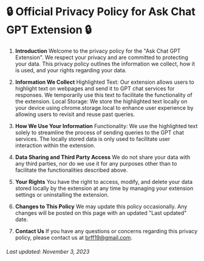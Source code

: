 # 🔒 Official Privacy Policy for Ask Chat GPT Extension 🔒

1. **Introduction**
   Welcome to the privacy policy for the "Ask Chat GPT Extension". We respect your privacy and are committed to protecting your data. This privacy policy outlines the information we collect, how it is used, and your rights regarding your data.

2. **Information We Collect**
   Highlighted Text: Our extension allows users to highlight text on webpages and send it to GPT chat services for responses. We temporarily use this text to facilitate the functionality of the extension. Local Storage: We store the highlighted text locally on your device using chrome.storage.local to enhance user experience by allowing users to revisit and reuse past queries.

3. **How We Use Your Information** Functionality: We use the highlighted text solely to streamline the process of sending queries to the GPT chat services. The locally stored data is only used to facilitate user interaction within the extension.

4. **Data Sharing and Third Party Access** We do not share your data with any third parties, nor do we use it for any purposes other than to facilitate the functionalities described above.

5. **Your Rights** You have the right to access, modify, and delete your data stored locally by the extension at any time by managing your extension settings or uninstalling the extension.

6. **Changes to This Policy** We may update this policy occasionally. Any changes will be posted on this page with an updated "Last updated" date.

7. **Contact Us** If you have any questions or concerns regarding this privacy policy, please contact us at brff19@gmail.com.

###### Last updated: November 3, 2023
